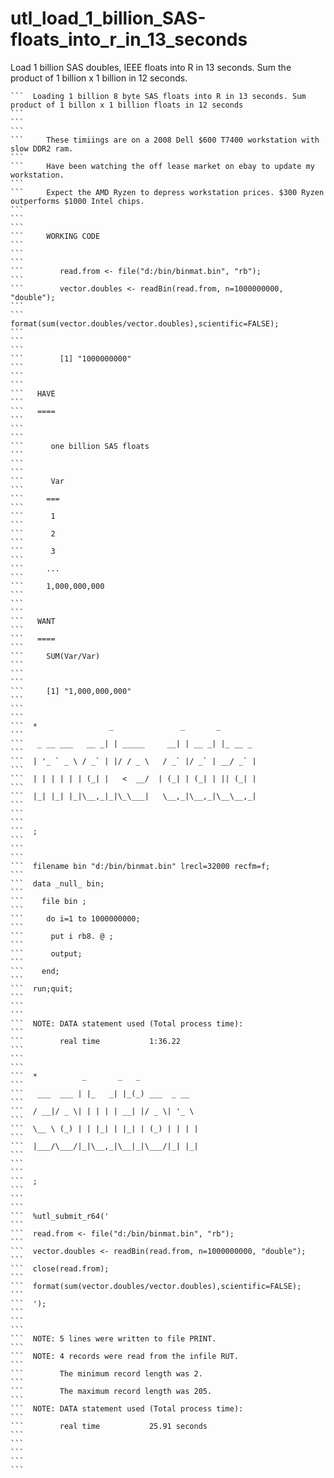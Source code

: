 # utl_load_1_billion_SAS-floats_into_r_in_13_seconds
Load 1 billion SAS doubles, IEEE floats into R in 13 seconds. Sum the product of 1 billion x 1 billion in 12 seconds.

    ```  Loading 1 billion 8 byte SAS floats into R in 13 seconds. Sum product of 1 billon x 1 billion floats in 12 seconds                                           ```
    ```                                                                                                                                                               ```
    ```     These timiings are on a 2008 Dell $600 T7400 workstation with slow DDR2 ram.                                                                              ```
    ```     Have been watching the off lease market on ebay to update my workstation.                                                                                 ```
    ```     Expect the AMD Ryzen to depress workstation prices. $300 Ryzen outperforms $1000 Intel chips.                                                             ```
    ```                                                                                                                                                               ```
    ```     WORKING CODE                                                                                                                                              ```
    ```                                                                                                                                                               ```
    ```        read.from <- file("d:/bin/binmat.bin", "rb");                                                                                                          ```
    ```        vector.doubles <- readBin(read.from, n=1000000000, "double");                                                                                          ```
    ```        format(sum(vector.doubles/vector.doubles),scientific=FALSE);                                                                                           ```
    ```                                                                                                                                                               ```
    ```        [1] "1000000000"                                                                                                                                       ```
    ```                                                                                                                                                               ```
    ```   HAVE                                                                                                                                                        ```
    ```   ====                                                                                                                                                        ```
    ```                                                                                                                                                               ```
    ```      one billion SAS floats                                                                                                                                   ```
    ```                                                                                                                                                               ```
    ```      Var                                                                                                                                                      ```
    ```     ===                                                                                                                                                       ```
    ```      1                                                                                                                                                        ```
    ```      2                                                                                                                                                        ```
    ```      3                                                                                                                                                        ```
    ```     ...                                                                                                                                                       ```
    ```     1,000,000,000                                                                                                                                             ```
    ```                                                                                                                                                               ```
    ```   WANT                                                                                                                                                        ```
    ```   ====                                                                                                                                                        ```
    ```     SUM(Var/Var)                                                                                                                                              ```
    ```                                                                                                                                                               ```
    ```     [1] "1,000,000,000"                                                                                                                                       ```
    ```                                                                                                                                                               ```
    ```  *                _               _       _                                                                                                                   ```
    ```   _ __ ___   __ _| | _____     __| | __ _| |_ __ _                                                                                                            ```
    ```  | '_ ` _ \ / _` | |/ / _ \   / _` |/ _` | __/ _` |                                                                                                           ```
    ```  | | | | | | (_| |   <  __/  | (_| | (_| | || (_| |                                                                                                           ```
    ```  |_| |_| |_|\__,_|_|\_\___|   \__,_|\__,_|\__\__,_|                                                                                                           ```
    ```                                                                                                                                                               ```
    ```  ;                                                                                                                                                            ```
    ```                                                                                                                                                               ```
    ```  filename bin "d:/bin/binmat.bin" lrecl=32000 recfm=f;                                                                                                        ```
    ```  data _null_ bin;                                                                                                                                             ```
    ```    file bin ;                                                                                                                                                 ```
    ```     do i=1 to 1000000000;                                                                                                                                     ```
    ```      put i rb8. @ ;                                                                                                                                           ```
    ```      output;                                                                                                                                                  ```
    ```    end;                                                                                                                                                       ```
    ```  run;quit;                                                                                                                                                    ```
    ```                                                                                                                                                               ```
    ```  NOTE: DATA statement used (Total process time):                                                                                                              ```
    ```        real time           1:36.22                                                                                                                            ```
    ```                                                                                                                                                               ```
    ```  *          _       _   _                                                                                                                                     ```
    ```   ___  ___ | |_   _| |_(_) ___  _ __                                                                                                                          ```
    ```  / __|/ _ \| | | | | __| |/ _ \| '_ \                                                                                                                         ```
    ```  \__ \ (_) | | |_| | |_| | (_) | | | |                                                                                                                        ```
    ```  |___/\___/|_|\__,_|\__|_|\___/|_| |_|                                                                                                                        ```
    ```                                                                                                                                                               ```
    ```  ;                                                                                                                                                            ```
    ```                                                                                                                                                               ```
    ```  %utl_submit_r64('                                                                                                                                            ```
    ```  read.from <- file("d:/bin/binmat.bin", "rb");                                                                                                                ```
    ```  vector.doubles <- readBin(read.from, n=1000000000, "double");                                                                                                ```
    ```  close(read.from);                                                                                                                                            ```
    ```  format(sum(vector.doubles/vector.doubles),scientific=FALSE);                                                                                                 ```
    ```  ');                                                                                                                                                          ```
    ```                                                                                                                                                               ```
    ```  NOTE: 5 lines were written to file PRINT.                                                                                                                    ```
    ```  NOTE: 4 records were read from the infile RUT.                                                                                                               ```
    ```        The minimum record length was 2.                                                                                                                       ```
    ```        The maximum record length was 205.                                                                                                                     ```
    ```  NOTE: DATA statement used (Total process time):                                                                                                              ```
    ```        real time           25.91 seconds                                                                                                                      ```
    ```                                                                                                                                                               ```
    ```                                                                                                                                                               ```

